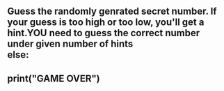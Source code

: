 ## Guess the randomly genrated secret number. If your guess is too high or too low, you'll get a hint.YOU need to guess the correct number under given number of hints<br /> else:<br>
##      print("GAME OVER")
